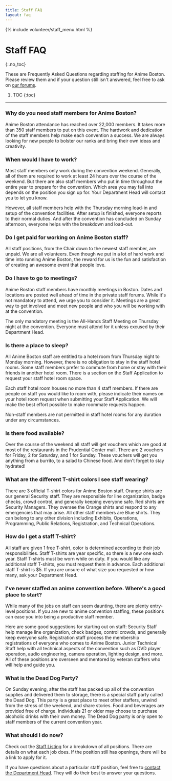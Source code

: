 ```yaml
---
title: Staff FAQ
layout: faq
---
```

{% include volunteer/staff_menu.html %}

# Staff FAQ
{:.no_toc}

These are Frequently Asked Questions regarding staffing for Anime Boston. Please review them and if your question still isn't answered, feel free to ask on [our forums](https://forums.animeboston.com/viewforum.php?f=2).

1. TOC
{:toc}

---

### Why do you need staff members for Anime Boston?
Anime Boston attendance has reached over 22,000 members. It takes more than 350 staff members to put on this event. The hardwork and dedication of the staff members help make each convention a success. We are always looking for new people to bolster our ranks and bring their own ideas and creativity.

### When would I have to work?
Most staff members only work during the convention weekend. Generally, all of them are required to work at least 24 hours over the course of the weekend. But there are also staff members who put in time throughout the entire year to prepare for the convention. Which area you may fall into depends on the position you sign up for. Your Department Head will contact you to let you know.

However, all staff members help with the Thursday morning load-in and setup of the convention facilities. After setup is finished, everyone reports to their normal duties. And after the convention has concluded on Sunday afternoon, everyone helps with the breakdown and load-out.

### Do I get paid for working on Anime Boston staff?
All staff positions, from the Chair down to the newest staff member, are unpaid. We are all volunteers. Even though we put in a lot of hard work and time into running Anime Boston, the reward for us is the fun and satisfaction of creating an awesome event that people love.

### Do I have to go to meetings?
Anime Boston staff members have monthly meetings in Boston. Dates and locations are posted well ahead of time in the private staff forums. While it's not mandatory to attend, we urge you to consider it. Meetings are a great way to get involved and meet new people and who you will be working with at the convention.

The only mandatory meeting is the All-Hands Staff Meeting on Thursday night at the convention. Everyone must attend for it unless excused by their Department Head.

### Is there a place to sleep?
All Anime Boston staff are entitled to a hotel room from Thursday night to Monday morning. However, there is no obligation to stay in the staff hotel rooms. Some staff members prefer to commute from home or stay with their friends in another hotel room. There is a section on the Staff Application to request your staff hotel room space.

Each staff hotel room houses no more than 4 staff members. If there are people on staff you would like to room with, please indicate their names on your hotel room request when submitting your Staff Application. We will make the best effort possible to make roommate requests happen.

Non-staff members are not permitted in staff hotel rooms for any duration under any circumstances.

### Is there food available?
Over the course of the weekend all staff will get vouchers which are good at most of the restaurants in the Prudential Center mall. There are 2 vouchers for Friday, 2 for Saturday, and 1 for Sunday. These vouchers will get you anything from a burrito, to a salad to Chinese food. And don't forget to stay hydrated!

### What are the different T-shirt colors I see staff wearing?
There are 3 official T-shirt colors for Anime Boston staff. Orange shirts are our general Security staff. They are responsible for line organization, badge checks, crowd control, and generally keeping everyone safe. Red shirts are Security Managers. They oversee the Orange shirts and respond to any emergencies that may arise. All other staff members are Blue shirts. They can belong to any other division including Exhibits, Operations, Programming, Public Relations, Registration, and Technical Operations.

### How do I get a staff T-shirt?
All staff are given 1 free T-shirt, color is determined according to their job responsibilities. Staff T-shirts are year specific, so there is a new one each year. Staff T-shirts must be worn while on duty. If you would like any additional staff T-shirts, you must request them in advance. Each additional staff T-shirt is $5. If you are unsure of what size you requested or how many, ask your Department Head.

### I've never staffed an anime convention before. Where's a good place to start?
While many of the jobs on staff can seem daunting, there are plenty entry-level positions. If you are new to anime convention staffing, these positions can ease you into being a productive staff member.

Here are some good suggestions for starting out on staff: Security Staff help manage line organization, check badges, control crowds, and generally keep everyone safe. Registration staff process the membership registrations of everyone who comes to Anime Boston. Junior Technical Staff help with all technical aspects of the convention such as DVD player operation, audio engineering, camera operation, lighting design, and more. All of these positions are overseen and mentored by veteran staffers who will help and guide you.

### What is the Dead Dog Party?
On Sunday evening, after the staff has packed up all of the convention supplies and delivered them to storage, there is a special staff party called the Dead Dog. This party is a great place to meet other staffers, unwind from the stress of the weekend, and share stories. Food and beverages are provided free of charge. Individuals 21 or older may choose to purchase alcoholic drinks with their own money. The Dead Dog party is only open to staff members of the current convention year.

### What should I do now?
Check out the [Staff Listing](/AB-Site-Redesign/info/staff_listing.html) for a breakdown of all positions. There are details on what each job does. If the position still has openings, there will be a link to apply for it.

If you have questions about a particular staff position, feel free to [contact the Department Head](/coninfo/contact/). They will do their best to answer your questions.
